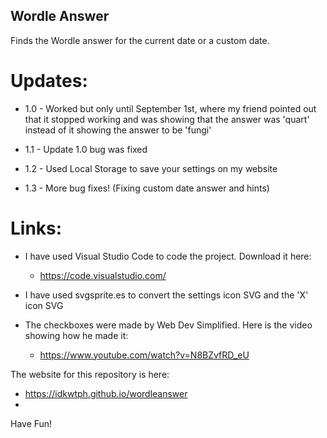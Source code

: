 ## Wordle Answer

Finds the Wordle answer for the current date or a custom date.

# Updates:

- 1.0 - Worked but only until September 1st, where my friend pointed out that it stopped working and was showing that the answer was 'quart' instead of it showing the answer to be 'fungi'

- 1.1 - Update 1.0 bug was fixed

- 1.2 - Used Local Storage to save your settings on my website

- 1.3 - More bug fixes! (Fixing custom date answer and hints)

# Links:

- I have used Visual Studio Code to code the project. Download it here:
  - https://code.visualstudio.com/
  
- I have used svgsprite.es to convert the settings icon SVG and the 'X' icon SVG

- The checkboxes were made by Web Dev Simplified. Here is the video showing how he made it:
  - https://www.youtube.com/watch?v=N8BZvfRD_eU


The website for this repository is here:
  - https://idkwtph.github.io/wordleanswer
  - 
Have Fun!


